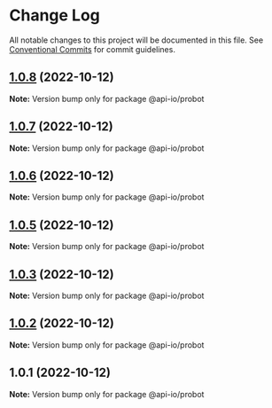 # Change Log

All notable changes to this project will be documented in this file.
See [Conventional Commits](https://conventionalcommits.org) for commit guidelines.

## [1.0.8](https://github.com/api-io/openapi-bots/compare/v1.0.7...v1.0.8) (2022-10-12)

**Note:** Version bump only for package @api-io/probot

## [1.0.7](https://github.com/api-io/openapi-bots/compare/v1.0.6...v1.0.7) (2022-10-12)

**Note:** Version bump only for package @api-io/probot

## [1.0.6](https://github.com/api-io/openapi-bots/compare/v1.0.5...v1.0.6) (2022-10-12)

**Note:** Version bump only for package @api-io/probot

## [1.0.5](https://github.com/api-io/openapi-bots/compare/v1.0.4...v1.0.5) (2022-10-12)

**Note:** Version bump only for package @api-io/probot

## [1.0.3](https://github.com/api-io/openapi-bots/compare/v1.0.2...v1.0.3) (2022-10-12)

**Note:** Version bump only for package @api-io/probot

## [1.0.2](https://github.com/api-io/openapi-bots/compare/v1.0.1...v1.0.2) (2022-10-12)

**Note:** Version bump only for package @api-io/probot

## 1.0.1 (2022-10-12)

**Note:** Version bump only for package @api-io/probot
